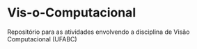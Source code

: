 # Vis-o-Computacional
Repositório para as atividades envolvendo a disciplina de Visão Computacional (UFABC)
